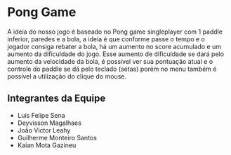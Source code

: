 # Pong Game

A ideia do nosso jogo é baseado no Pong game singleplayer com 1 paddle inferior, paredes e a bola, a ideia é que conforme passe o tempo e o jogador consiga rebater a bola, há um aumento no score acumulado e um aumento da dificuldade do jogo.
Esse aumento de dificuldade se dará pelo aumento da velocidade da bola, é possível ver sua pontuação atual e o controle do paddle se dá pelo teclado (setas) porém no menu também é possível a utilização do clique do mouse.

## Integrantes da Equipe

- Luis Felipe Sena
- Deyvisson Magalhaes
- João Victor Leahy
- Guilherme Monteiro Santos
- Kaian Mota Gazineu
